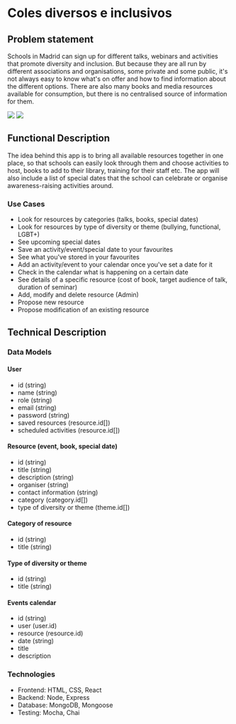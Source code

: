 # Coles diversos e inclusivos

## Problem statement

Schools in Madrid can sign up for different talks, webinars and activities that promote diversity and inclusion. But because they are all run by different associations and organisations, some private and some public, it's not always easy to know what's on offer and how to find information about the different options. There are also many books and media resources available for consumption, but there is no centralised source of information for them.

![](https://core-docs.s3.amazonaws.com/cresskill_public_schools_ar/article/image/large_51df9e8b-9051-4abe-a1c2-01e39de1cb4f.jpg)
![](https://media4.giphy.com/media/v1.Y2lkPTc5MGI3NjExa3R0emc5bHJreXU0NnA3emljbmV0NzhzdnRoYmU2MHp0dGN1NjhoOCZlcD12MV9pbnRlcm5hbF9naWZfYnlfaWQmY3Q9Zw/RKYCLMYC6Ti21ggUx7/giphy.gif)

## Functional Description

The idea behind this app is to bring all available resources together in one place, so that schools can easily look through them and choose activities to host, books to add to their library, training for their staff etc. The app will also include a list of special dates that the school can celebrate or organise awareness-raising activities around.

### Use Cases

- Look for resources by categories (talks, books, special dates)
- Look for resources by type of diversity or theme (bullying, functional, LGBT+)
- See upcoming special dates
- Save an activity/event/special date to your favourites
- See what you've stored in your favourites
- Add an activity/event to your calendar once you've set a date for it
- Check in the calendar what is happening on a certain date
- See details of a specific resource (cost of book, target audience of talk, duration of seminar)
- Add, modify and delete resource (Admin)
- Propose new resource
- Propose modification of an existing resource

## Technical Description

### Data Models

#### User

- id (string)
- name (string)
- role (string)
- email (string)
- password (string)
- saved resources (resource.id[])
- scheduled activities (resource.id[])

#### Resource (event, book, special date)

- id (string)
- title (string)
- description (string)
- organiser (string)
- contact information (string)
- category (category.id[])
- type of diversity or theme (theme.id[])

#### Category of resource

- id (string)
- title (string)

#### Type of diversity or theme

- id (string)
- title (string)

#### Events calendar

- id (string)
- user (user.id)
- resource (resource.id)
- date (string)
- title
- description

### Technologies

- Frontend: HTML, CSS, React
- Backend: Node, Express
- Database: MongoDB, Mongoose
- Testing: Mocha, Chai
